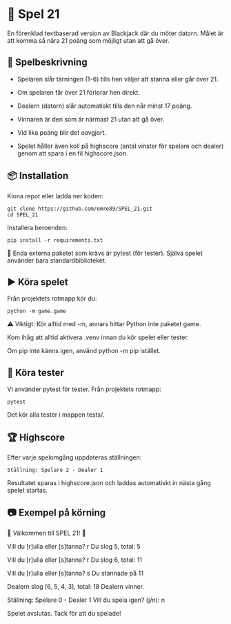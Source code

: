 # 🎲 Spel 21

En förenklad textbaserad version av Blackjack där du möter datorn.
Målet är att komma så nära 21 poäng som möjligt utan att gå över.

## 📖 Spelbeskrivning

* Spelaren slår tärningen (1–6) tills hen väljer att stanna eller går över 21.

* Om spelaren får över 21 förlorar hen direkt.

* Dealern (datorn) slår automatiskt tills den når minst 17 poäng.

* Vinnaren är den som är närmast 21 utan att gå över.

* Vid lika poäng blir det oavgjort.

* Spelet håller även koll på highscore (antal vinster för spelare och dealer) genom att spara i en fil highscore.json.

## 📦 Installation

Klona repot eller ladda ner koden:

    git clone https://github.com/emre89/SPEL_21.git
    cd SPEL_21

Installera beroenden:

    pip install -r requirements.txt

📌 Enda externa paketet som krävs är pytest (för tester). Själva spelet använder bara standardbiblioteket.

## ▶️ Köra spelet

Från projektets rotmapp kör du:

    python -m game.game

⚠️ Viktigt: Kör alltid med -m, annars hittar Python inte paketet game.

Kom ihåg att alltid aktivera .venv innan du kör spelet eller tester.

Om pip inte känns igen, använd python -m pip istället.


## 🧪 Köra tester

Vi använder pytest för tester.
Från projektets rotmapp:

    pytest

Det kör alla tester i mappen tests/.

## 🏆 Highscore

Efter varje spelomgång uppdateras ställningen:

    Ställning: Spelare 2 - Dealer 1

Resultatet sparas i highscore.json och laddas automatiskt in nästa gång spelet startas.

## 📷 Exempel på körning

🎲 Välkommen till SPEL 21! 🎲

 Vill du [r]ulla eller [s]tanna? r
 Du slog 5, total: 5

 Vill du [r]ulla eller [s]tanna? r
 Du slog 6, total: 11

 Vill du [r]ulla eller [s]tanna? s
 Du stannade på 11

 Dealern slog [6, 5, 4, 3], total: 18
 Dealern vinner.

 Ställning: Spelare 0 - Dealer 1
 Vill du spela igen? (j/n): n

 Spelet avslutas. Tack för att du spelade!
